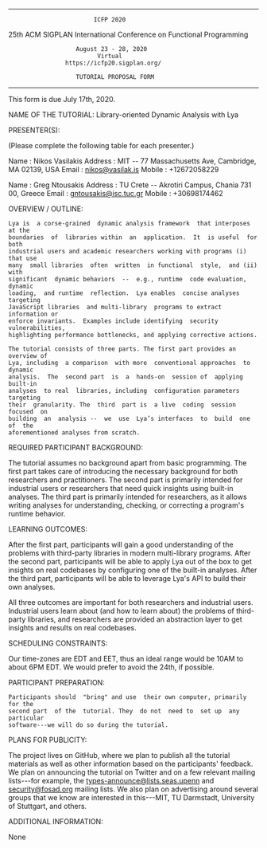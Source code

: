 ----------------------------------------------------------------------
                            ICFP 2020
 25th ACM SIGPLAN International Conference on Functional Programming

                       August 23 - 28, 2020 
                             Virtual
                    https://icfp20.sigplan.org/

                       TUTORIAL PROPOSAL FORM

----------------------------------------------------------------------

This form is due July 17th, 2020.


NAME OF THE TUTORIAL:
    Library-oriented Dynamic Analysis with Lya


PRESENTER(S):

   (Please complete the following table for each presenter.)

   Name    : Nikos Vasilakis
   Address : MIT -- 77 Massachusetts Ave, Cambridge, MA 02139, USA
   Email   : nikos@vasilak.is
   Mobile  : +12672058229

   Name    : Greg Ntousakis
   Address : TU Crete -- Akrotiri Campus, Chania 731 00, Greece
   Email   : gntousakis@isc.tuc.gr
   Mobile  : +30698174462


OVERVIEW / OUTLINE:

    Lya is  a corse-grained  dynamic analysis framework  that interposes  at the
    boundaries  of  libraries within  an  application.  It  is useful  for  both
    industrial users and academic researchers working with programs (i) that use
    many  small libraries  often  written  in functional  style,  and (ii)  with
    significant  dynamic behaviors  --  e.g., runtime  code evaluation,  dynamic
    loading,  and runtime  reflection.  Lya enables  concise analyses  targeting
    JavaScript libraries  and multi-library  programs to extract  information or
    enforce invariants.  Examples include identifying  security vulnerabilities,
    highlighting performance bottlenecks, and applying corrective actions.

    The tutorial consists of three parts. The first part provides an overview of
    Lya, including  a comparison  with more  conventional approaches  to dynamic
    analysis.  The  second part  is  a  hands-on  session of  applying  built-in
    analyses  to real  libraries, including  configuration parameters  targeting
    their  granularity. The  third  part is  a live  coding  session focused  on
    building  an  analysis --  we  use  Lya’s interfaces  to  build  one of  the
    aforementioned analyses from scratch.


REQUIRED PARTICIPANT BACKGROUND:

   The tutorial  assumes no background  apart from basic programming.  The first
   part takes care of introducing  the necessary background for both researchers
   and practitioners. The second part is primarily intended for industrial users
   or researchers  that need  quick insights using  built-in analyses. The third
   part is primarily intended for researchers, as it allows writing analyses for
   understanding, checking, or correcting a program's runtime behavior.


LEARNING OUTCOMES:

   After the  first part,  participants will  gain a  good understanding  of the
   problems with  third-party libraries in modern  multi-library programs. After
   the second part, participants will be able to apply Lya out of the box to get
   insights on real codebases by configuring one of the built-in analyses. After
   the third  part, participants  will be  able to leverage  Lya's API  to build
   their own  analyses.

   All three outcomes  are important for both researchers  and industrial users.
   Industrial  users learn  about  (and  how to  learn  about)  the problems  of
   third-party libraries, and  researchers are provided an  abstraction layer to
   get insights and results on real codebases.

SCHEDULING CONSTRAINTS:

   Our time-zones are  EDT and EET, thus  an ideal range would be  10AM to about
   6PM EDT. We would prefer to avoid the 24th, if possible.


PARTICIPANT PREPARATION:

    Participants should  "bring" and use  their own computer, primarily  for the
    second part  of the  tutorial. They  do not  need to  set up  any particular
    software---we will do so during the tutorial.


PLANS FOR PUBLICITY:

   The  project lives  on GitHub,  where  we plan  to publish  all the  tutorial
   materials  as   well  as  other   information  based  on   the  participants'
   feedback.  We  plan on  announcing  the  tutorial on  Twitter  and  on a  few
   relevant mailing lists---for example, the types-announce@lists.seas.upenn and
   security@fosad.org mailing lists. We also  plan on advertising around several
   groups that we know are interested in this---MIT, TU Darmstadt, University of
   Stuttgart, and others.


ADDITIONAL INFORMATION:

   None
